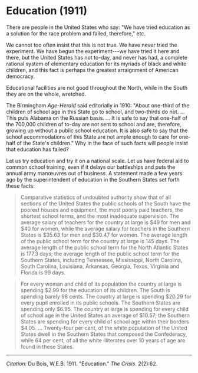 <!--
title:   Education
author:  Du Bois, W.E.B.
journal: The Crisis
year:    1911
volume:  2
issue:   2
pages:   62
-->

# Education (1911)

There are people in the United States who say: "We have
tried education as a solution for the race problem and failed, therefore," etc.

We cannot too often insist that this is not true. We have never tried the experiment. We have begun the experiment---we have tried it here and there, but the United States has not to-day, and never has had, a complete rational system of elementary education for its myriads of black and white children, and this fact is perhaps the greatest arraignment of American democracy.

Educational facilities are not good throughout the North, while in the South they are on the whole, wretched.

The Birmingham *Age-Herald* said editorially in 1910: "About one-third of the children of school age in this State go to school, and two-thirds do not. ... This puts Alabama on the Russian basis. ... It is safe to say that one-half of the 700,000 children of to-day are not sent to school and are, therefore, growing up without a public school education. It is also safe to say that the school accommodations of this State are not ample enough to care for one-half of the State's children." Why in the face of such facts will people insist that education has failed?

Let us try education and try it on a national scale. Let us have federal aid to common school training, even if it delays our battleships and puts the annual army manœuvres out of business. A statement made a few years ago by the superintendent of education in the Southern States set forth these facts:

> Comparative statistics of undoubted authority show that of all sections of the United States the public
schools of the South have the poorest houses and equipment, the most poorly paid teachers, the shortest school terms, and the most inadequate supervision. The average salary of teachers for the country at large is $49 for men and $40 for women, while the average salary for teachers in the Southern States is $35.63 for men and $30.47 for women. The average length of the public school term for the country at large is 145 days. The average length of the public school term for the North Atlantic States is 177.3 days; the average length of the public school term for the Southern States, including Tennessee, Mississippi, North Carolina, South Carolina, Louisiana, Arkansas, Georgia, Texas, Virginia and Florida is 99 days.

> For every woman and child of its population the country at large is spending $2.99 for the education of its children. The South is spending barely 98 cents. The country at large is spending $20.29 for every pupil enrolled in its public schools. The Southern States are spending only $6.95. The country at large is spending for every child of school age in the United States an average of $10.57; the Southern States are spending for every child of school age within their borders $4.05. ... Twenty-four per cent, of the white population of the United States dwell in the Southern States that composed the Confederacy, while 64 per cent, of all the white illiterates over 10 years of age are found in these States.

_________________
*Citation:* Du Bois, W.E.B. 1911. "Education." *The Crisis*. 2(2):62.
